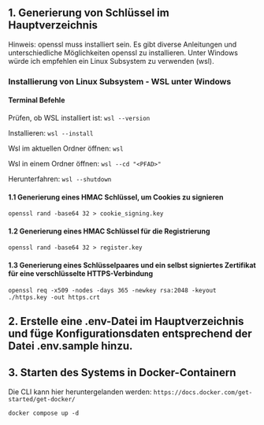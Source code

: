 ## 1. Generierung von Schlüssel im Hauptverzeichnis

Hinweis: openssl muss installiert sein. Es gibt diverse Anleitungen und unterschiedliche Möglichkeiten openssl zu installieren. Unter Windows würde ich empfehlen ein Linux Subsystem zu verwenden (wsl).

### Installierung von Linux Subsystem - WSL unter Windows
#### Terminal Befehle
Prüfen, ob WSL installiert ist: `wsl --version`

Installieren: `wsl --install`

Wsl im aktuellen Ordner öffnen: `wsl`

Wsl in einem Ordner öffnen: `wsl --cd "<PFAD>"`

Herunterfahren: `wsl --shutdown`

#### 1.1  Generierung eines HMAC Schlüssel, um Cookies zu signieren

```
openssl rand -base64 32 > cookie_signing.key
```
#### 1.2 Generierung eines HMAC Schlüssel für die Registrierung
```
openssl rand -base64 32 > register.key
```

#### 1.3 Generierung eines Schlüsselpaares und ein selbst signiertes Zertifikat für eine verschlüsselte HTTPS-Verbindung

```
openssl req -x509 -nodes -days 365 -newkey rsa:2048 -keyout ./https.key -out https.crt
```

## 2. Erstelle eine .env-Datei im Hauptverzeichnis und füge Konfigurationsdaten entsprechend der Datei .env.sample hinzu.



## 3. Starten des Systems in Docker-Containern
Die CLI kann hier heruntergelanden werden: `https://docs.docker.com/get-started/get-docker/`
```
docker compose up -d
```